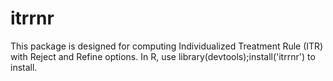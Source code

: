 # itrrnr
This package is designed for computing Individualized Treatment Rule (ITR) with Reject and Refine options. In R, use library(devtools);install('itrrnr') to install.
